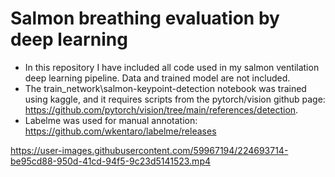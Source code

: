 # Salmon breathing evaluation by deep learning
- In this repository I have included all code used in my salmon ventilation deep learning pipeline. Data and trained model are not included.
- The train_network\\salmon-keypoint-detection notebook was trained using kaggle, and it requires scripts from the pytorch/vision github page: https://github.com/pytorch/vision/tree/main/references/detection.
- Labelme was used for manual annotation: https://github.com/wkentaro/labelme/releases


https://user-images.githubusercontent.com/59967194/224693714-be95cd88-950d-41cd-94f5-9c23d5141523.mp4

